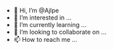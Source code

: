 - 👋 Hi, I’m @Ajlpe
- 👀 I’m interested in ...
- 🌱 I’m currently learning ...
- 💞️ I’m looking to collaborate on ...
- 📫 How to reach me ...

<!---
Ajlpe/Ajlpe is a ✨ special ✨ repository because its `README.md` (this file) appears on your GitHub profile.
You can click the Preview link to take a look at your changes.
--->

